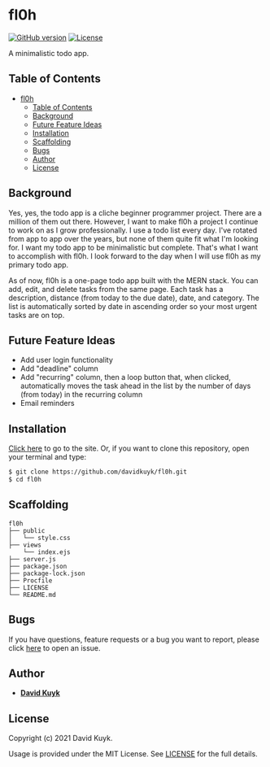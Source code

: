 # fl0h

[![GitHub version](https://img.shields.io/badge/version-v1.0.0-blue.svg)](https://github.com/davidkuyk/fl0h)
[![License](https://img.shields.io/github/license/davidkuyk/fl0h.svg)](https://github.com/davidkuyk/fl0h/blob/main/LICENSE)

A minimalistic todo app.
## Table of Contents

- [fl0h](#fl0h)
  - [Table of Contents](#table-of-contents)
  - [Background](#background)
  - [Future Feature Ideas](#future-feature-ideas)
  - [Installation](#installation)
  - [Scaffolding](#scaffolding)
  - [Bugs](#bugs)
  - [Author](#author)
  - [License](#license)

## Background

Yes, yes, the todo app is a cliche beginner programmer project. There are a million of them out there. However, I want to make fl0h a project I continue to work on as I grow professionally. I use a todo list every day. I've rotated from app to app over the years, but none of them quite fit what I'm looking for. I want my todo app to be minimalistic but complete. That's what I want to accomplish with fl0h. I look forward to the day when I will use fl0h as my primary todo app.

As of now, fl0h is a one-page todo app built with the MERN stack. You can add, edit, and delete tasks from the same page. Each task has a description, distance (from today to the due date), date, and category. The list is automatically sorted by date in ascending order so your most urgent tasks are on top.

## Future Feature Ideas

* Add user login functionality
* Add "deadline" column
* Add "recurring" column, then a loop button that, when clicked, automatically moves the task ahead in the list by the number of days (from today) in the recurring column
* Email reminders

## Installation

[Click here](http://fl0h.herokuapp.com/) to go to the site. Or, if you want to clone this repository, open your terminal and type:

```sh
$ git clone https://github.com/davidkuyk/fl0h.git
$ cd fl0h
```

## Scaffolding

```text
fl0h
├── public
│   └── style.css
├── views
    └── index.ejs
├── server.js
├── package.json
├── package-lock.json
├── Procfile
├── LICENSE
└── README.md
```
## Bugs

If you have questions, feature requests or a bug you want to report, please click [here](https://github.com/davidkuyk/fl0h/issues) to open an issue.

## Author

* [**David Kuyk**](https://davidkuyk.github.io/)

## License

Copyright (c) 2021 David Kuyk.

Usage is provided under the MIT License. See [LICENSE](https://github.com/davidkuyk/fl0h/blob/main/LICENSE) for the full details.
